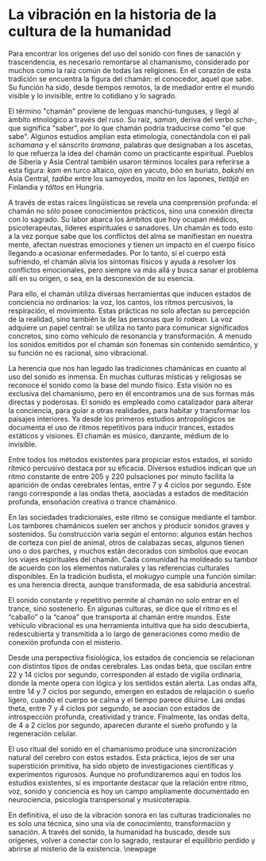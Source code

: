 # La vibración en la historia de la cultura de la humanidad

Para encontrar los orígenes del uso del sonido con fines de sanación y trascendencia, es necesario remontarse al chamanismo, considerado por muchos como la raíz común de todas las religiones. En el corazón de esta tradición se encuentra la figura del chamán: el conocedor, aquel que sabe. Su función ha sido, desde tiempos remotos, la de mediador entre el mundo visible y lo invisible, entre lo cotidiano y lo sagrado.

El término "chamán" proviene de lenguas manchú-tunguses, y llegó al ámbito etnológico a través del ruso. Su raíz, *saman*, deriva del verbo *scha-*, que significa "saber", por lo que chamán podría traducirse como "el que sabe". Algunos estudios amplían esta etimología, conectándola con el pali *schamana* y el sánscrito *śramana*, palabras que designaban a los ascetas, lo que refuerza la idea del chamán como un practicante espiritual. Pueblos de Siberia y Asia Central también usaron términos locales para referirse a esta figura: *kam* en turco altaico, *ojon* en yacuto, *böo* en buriato, *bakshi* en Asia Central, *tadibe* entre los samoyedos, *moita* en los lapones, *tietäjä* en Finlandia y *táltos* en Hungría.

A través de estas raíces lingüísticas se revela una comprensión profunda: el chamán no sólo posee conocimientos prácticos, sino una conexión directa con lo sagrado. Su labor abarca los ámbitos que hoy ocupan médicos, psicoterapeutas, líderes espirituales o sanadores. Un chamán es todo esto a la vez porque sabe que los conflictos del alma se
manifiestan en nuestra mente, afectan nuestras emociones y tienen un impacto en
el cuerpo físico llegando a ocasionar enfermedades. Por lo tanto, si el cuerpo está
sufriendo, el chamán alivia los síntomas físicos y ayuda a resolver los conflictos
emocionales, pero siempre va más allá y busca sanar el problema allí en su origen,
o sea, en la desconexión de su esencia.

Para ello, el chamán utiliza diversas herramientas que inducen estados de conciencia no ordinarios: la voz, los cantos, los ritmos percusivos, la respiración, el movimiento. Estas prácticas no solo afectan su percepción de la realidad, sino también la de las personas que lo rodean. La voz adquiere un papel central: se utiliza no tanto para comunicar significados concretos, sino como vehículo de resonancia y transformación. A menudo los sonidos emitidos por el chamán son fonemas sin contenido semántico, y su función no es racional, sino vibracional.

La herencia que nos han legado las tradiciones chamánicas en cuanto al uso del sonido es inmensa. En muchas culturas místicas y religiosas se reconoce el sonido como la base del mundo físico. Esta visión no es exclusiva del chamanismo, pero en él encontramos una de sus formas más directas y poderosas. El sonido es empleado como catalizador para alterar la conciencia, para guiar a otras realidades, para habitar y transformar los paisajes interiores. Ya desde los primeros estudios antropológicos se documenta el uso de ritmos repetitivos para inducir trances, estados extáticos y visiones. El chamán es músico, danzante, médium de lo invisible.

Entre todos los métodos existentes para propiciar estos estados, el sonido rítmico percusivo destaca por su eficacia. Diversos estudios indican que un ritmo constante de entre 205 y 220 pulsaciones por minuto facilita la aparición de ondas cerebrales lentas, entre 7 y 4 ciclos por segundo. Este rango corresponde a las ondas theta, asociadas a estados de meditación profunda, ensoñación creativa o trance chamánico.

En las sociedades tradicionales, este ritmo se consigue mediante el tambor. Los tambores chamánicos suelen ser anchos y producir sonidos graves y sostenidos. Su construcción varía según el entorno: algunos están hechos de corteza con piel de animal, otros de calabazas secas, algunos tienen uno o dos parches, y muchos están decorados con símbolos que evocan los viajes espirituales del chamán. Cada comunidad ha moldeado su tambor de acuerdo con los elementos naturales y las referencias culturales disponibles. En la tradición budista, el *mokugyo* cumple una función similar: es una herencia directa, aunque transformada, de esa sabiduría ancestral.

El sonido constante y repetitivo permite al chamán no solo entrar en el trance, sino sostenerlo. En algunas culturas, se dice que el ritmo es el “caballo” o la “canoa” que transporta al chamán entre mundos. Este vehículo vibracional es una herramienta intuitiva que ha sido descubierta, redescubierta y transmitida a lo largo de generaciones como medio de conexión profunda con el misterio.

Desde una perspectiva fisiológica, los estados de conciencia se relacionan con distintos tipos de ondas cerebrales. Las ondas beta, que oscilan entre 22 y 14 ciclos por segundo, corresponden al estado de vigilia ordinaria, donde la mente opera con lógica y los sentidos están alerta. Las ondas alfa, entre 14 y 7 ciclos por segundo, emergen en estados de relajación o sueño ligero, cuando el cuerpo se calma y el tiempo parece diluirse. Las ondas theta, entre 7 y 4 ciclos por segundo, se asocian con estados de introspección profunda, creatividad y trance. Finalmente, las ondas delta, de 4 a 2 ciclos por segundo, aparecen durante el sueño profundo y la regeneración celular.

El uso ritual del sonido en el chamanismo produce una sincronización natural del cerebro con estos estados. Esta práctica, lejos de ser una superstición primitiva, ha sido objeto de investigaciones científicas y experimentos rigurosos. Aunque no profundizaremos aquí en todos los estudios existentes, sí es importante destacar que la relación entre ritmo, voz, sonido y conciencia es hoy un campo ampliamente documentado en neurociencia, psicología transpersonal y musicoterapia.

En definitiva, el uso de la vibración sonora en las culturas tradicionales no es solo una técnica, sino una vía de conocimiento, transformación y sanación. A través del sonido, la humanidad ha buscado, desde sus orígenes, volver a conectar con lo sagrado, restaurar el equilibrio perdido y abrirse al misterio de la existencia.
\newpage